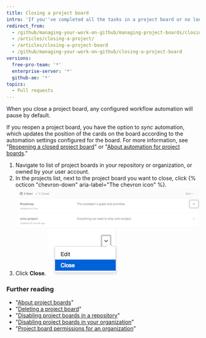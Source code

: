 ```yaml
---
title: Closing a project board
intro: 'If you''ve completed all the tasks in a project board or no longer need to use a project board, you can close the project board.'
redirect_from:
  - /github/managing-your-work-on-github/managing-project-boards/closing-a-project-board
  - /articles/closing-a-project/
  - /articles/closing-a-project-board
  - /github/managing-your-work-on-github/closing-a-project-board
versions:
  free-pro-team: '*'
  enterprise-server: '*'
  github-ae: '*'
topics:
  - Pull requests
---
```

When you close a project board, any configured workflow automation will pause by default.

If you reopen a project board, you have the option to *sync* automation, which updates the position of the cards on the board according to the automation settings configured for the board. For more information, see "[Reopening a closed project board](/articles/reopening-a-closed-project-board)" or "[About automation for project boards](/articles/about-automation-for-project-boards)."

1. Navigate to list of project boards in your repository or organization, or owned by your user account.
2. In the projects list, next to the project board you want to close, click {% octicon "chevron-down" aria-label="The chevron icon" %}.
![Chevron icon to the right of the project board's name](/assets/images/help/projects/project-list-action-chevron.png)
3. Click **Close**.
![Close item in the project board's drop-down menu](/assets/images/help/projects/close-project.png)

### Further reading

- "[About project boards](/articles/about-project-boards)"
- "[Deleting a project board](/articles/deleting-a-project-board)"
- "[Disabling project boards in a repository](/articles/disabling-project-boards-in-a-repository)"
- "[Disabling project boards in your organization](/articles/disabling-project-boards-in-your-organization)"
- "[Project board permissions for an organization](/articles/project-board-permissions-for-an-organization)"

